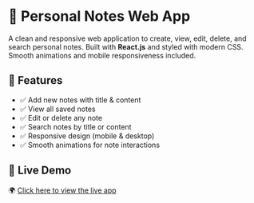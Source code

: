 # 📝 Personal Notes Web App

A clean and responsive web application to create, view, edit, delete, and search personal notes. Built with **React.js** and styled with modern CSS. Smooth animations and mobile responsiveness included.

## 🌟 Features

- ✅ Add new notes with title & content
- ✅ View all saved notes
- ✅ Edit or delete any note
- ✅ Search notes by title or content
- ✅ Responsive design (mobile & desktop)
- ✅ Smooth animations for note interactions

## 🔗 Live Demo

🌍 [Click here to view the live app](https://preeminent-croquembouche-81f4d9.netlify.app/)  
